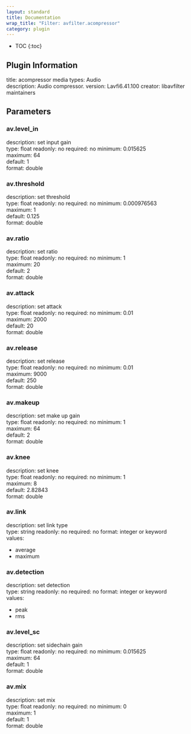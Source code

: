 ```yaml
---
layout: standard
title: Documentation
wrap_title: "Filter: avfilter.acompressor"
category: plugin
---
```

* TOC
{:toc}

## Plugin Information

title: acompressor
media types:
Audio  
description: Audio compressor.
version: Lavfi6.41.100
creator: libavfilter maintainers

## Parameters

### av.level_in

description:
set input gain  
type: float
readonly: no
required: no
minimum: 0.015625  
maximum: 64  
default: 1  
format: double  

### av.threshold

description:
set threshold  
type: float
readonly: no
required: no
minimum: 0.000976563  
maximum: 1  
default: 0.125  
format: double  

### av.ratio

description:
set ratio  
type: float
readonly: no
required: no
minimum: 1  
maximum: 20  
default: 2  
format: double  

### av.attack

description:
set attack  
type: float
readonly: no
required: no
minimum: 0.01  
maximum: 2000  
default: 20  
format: double  

### av.release

description:
set release  
type: float
readonly: no
required: no
minimum: 0.01  
maximum: 9000  
default: 250  
format: double  

### av.makeup

description:
set make up gain  
type: float
readonly: no
required: no
minimum: 1  
maximum: 64  
default: 2  
format: double  

### av.knee

description:
set knee  
type: float
readonly: no
required: no
minimum: 1  
maximum: 8  
default: 2.82843  
format: double  

### av.link

description:
set link type  
type: string
readonly: no
required: no
format: integer or keyword  
values:
* average
* maximum

### av.detection

description:
set detection  
type: string
readonly: no
required: no
format: integer or keyword  
values:
* peak
* rms

### av.level_sc

description:
set sidechain gain  
type: float
readonly: no
required: no
minimum: 0.015625  
maximum: 64  
default: 1  
format: double  

### av.mix

description:
set mix  
type: float
readonly: no
required: no
minimum: 0  
maximum: 1  
default: 1  
format: double  

